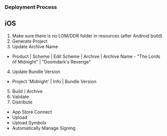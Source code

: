 ### Deployment Process

## iOS
1. Make sure there is no LOM/DDR folder in resources (after Android build)
2. Generate Project
3. Update Archive Name
  - Product | Scheme | Edit Scheme | Archive | Archive Name - "The Lords of Midnight" | "Doomdark's Revenge"
4. Update Bundle Version
  - Project 'Midnight' | Info | Bundle Version
5. Build / Archive
6. Validate
7. Distribute
  - App Store Connect
  - Upload
  - Upload Symbols
  - Automatically Manage Signing
